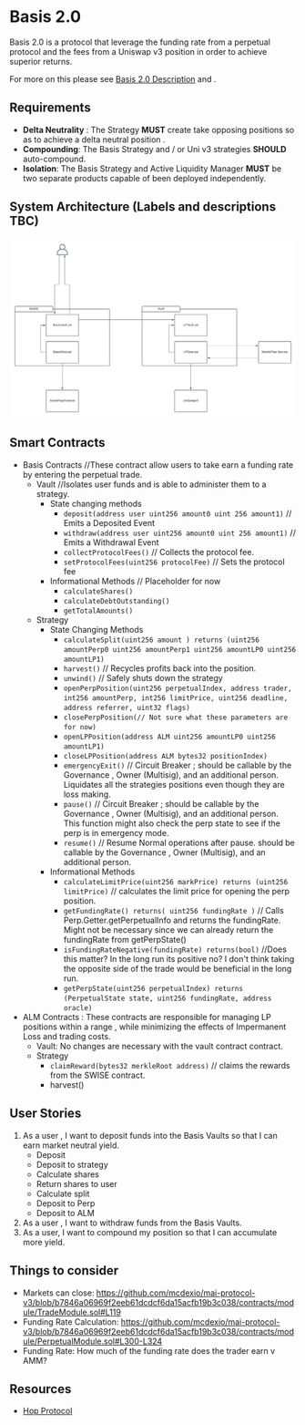 # Basis 2.0

Basis 2.0 is a protocol that leverage the funding rate from a perpetual protocol and the fees from a Uniswap v3 position in order to achieve superior returns.

For more on this please see [Basis 2.0 Description](https://docs.google.com/document/u/1/d/1pU-ORN8N2z-U6BjOJRtOa2KEJgqdzrut45aq8O-plaA/edit?usp=sharing) and .

## Requirements

* **Delta Neutrality** : The Strategy **MUST** create take opposing positions so as to achieve a delta neutral position .
* **Compounding**: The Basis Strategy and / or Uni v3 strategies **SHOULD** auto-compound.
* **Isolation**: The Basis Strategy and Active Liquidity Manager **MUST** be two separate products capable of been deployed independently.

## System Architecture (Labels and descriptions TBC)

![UniSwap ALM](images/Basis%202.0.png)

## Smart Contracts

* Basis Contracts //These contract allow users to take earn a funding rate by entering the perpetual trade.
  * Vault //Isolates user funds and is able to administer them to a strategy.
    * State changing methods
      * `deposit(address user uint256 amount0 uint 256 amount1)` // Emits a Deposited Event
      * `withdraw(address user uint256 amount0 uint 256 amount1)` // Emits a Withdrawal Event
      * `collectProtocolFees()` // Collects the protocol fee.
      * `setProtocolFees(uint256 protocolFee)` // Sets the protocol fee
    * Informational Methods // Placeholder for now
      * `calculateShares()`
      * `calculateDebtOutstanding()`
      * `getTotalAmounts()`
  * Strategy
    * State Changing Methods
      * `calculateSplit(uint256 amount ) returns (uint256 amountPerp0 uint256 amountPerp1 uint256 amountLP0 uint256 amountLP1)`
      * `harvest()` // Recycles profits back into the position.
      * `unwind()` // Safely shuts down the strategy 
      * `openPerpPosition(uint256 perpetualIndex, address trader, int256 amountPerp, int256 limitPrice, uint256 deadline, address referrer, uint32 flags)`
      * `closePerpPosition(// Not sure what these parameters are for now)`
      * `openLPPosition(address ALM uint256 amountLP0 uint256 amountLP1)`
      * `closeLPPosition(address ALM bytes32 positionIndex)`
      * `emergencyExit()` // Circuit Breaker ; should be callable by the Governance , Owner (Multisig), and an additional person. Liquidates all the strategies positions even though they are loss making.
      * `pause()` // Circuit Breaker ; should be callable by the Governance , Owner (Multisig), and an additional person. This function might also check the perp state to see if the perp is in emergency mode.
      * `resume()` // Resume Normal operations after pause. should be callable by the Governance , Owner (Multisig), and an additional person.
    * Informational Methods
      * `calculateLimitPrice(uint256 markPrice) returns (uint256 limitPrice)` // calculates the limit price for opening the perp position. 
      * `getFundingRate() returns( uint256 fundingRate )` // Calls Perp.Getter.getPerpetualInfo and returns the fundingRate. Might not be necessary since we can already return the fundingRate from getPerpState()
      * `isFundingRateNegative(fundingRate) returns(bool)`  //Does this matter? In the long run its positive no? I don't think taking the opposite side of the trade would be beneficial in the long run.
      * `getPerpState(uint256 perpetualIndex) returns (PerpetualState state, uint256 fundingRate, address oracle)`
* ALM Contracts : These contracts are responsible for managing LP positions within a range , while minimizing the effects of Impermanent Loss and trading costs.
  * Vault: No changes are necessary with the vault contract contract.
  * Strategy
    * `claimReward(bytes32 merkleRoot address)` // claims the rewards from the SWISE contract. 
    * harvest()

## User Stories

1) As a user , I want to deposit funds into the Basis Vaults so that I can earn market neutral yield.
   * Deposit
   * Deposit to strategy
   * Calculate shares
   * Return shares to user
   * Calculate split
   * Deposit to Perp
   * Deposit to ALM
2) As a user , I want to withdraw funds from the Basis Vaults.
3) As a user, I want to compound my position so that I can accumulate more yield.

## Things to consider

* Markets can close: https://github.com/mcdexio/mai-protocol-v3/blob/b7846a06969f2eeb61dcdcf6da15acfb19b3c038/contracts/module/TradeModule.sol#L119 
* Funding Rate Calculation: https://github.com/mcdexio/mai-protocol-v3/blob/b7846a06969f2eeb61dcdcf6da15acfb19b3c038/contracts/module/PerpetualModule.sol#L300-L324
* Funding Rate: How much of the funding rate does the trader earn v AMM? 

## Resources
* [Hop Protocol](https://github.com/hop-protocol/contracts/blob/master/contracts/bridges/L2_Bridge.sol)